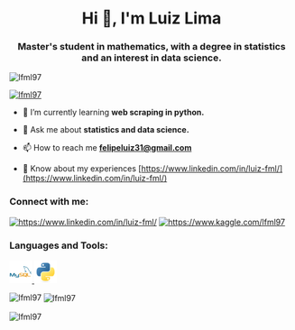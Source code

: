<h1 align="center">Hi 👋, I'm Luiz Lima</h1>
<h3 align="center">Master's student in mathematics, with a degree in statistics and an interest in data science.</h3>

<p align="left"> <img src="https://komarev.com/ghpvc/?username=lfml97&label=Profile%20views&color=0e75b6&style=flat" alt="lfml97" /> </p>

<p align="left"> <a href="https://github.com/ryo-ma/github-profile-trophy"><img src="https://github-profile-trophy.vercel.app/?username=lfml97" alt="lfml97" /></a> </p>

- 🌱 I’m currently learning **web scraping in python.**

- 💬 Ask me about **statistics and data science.**

- 📫 How to reach me **felipeluiz31@gmail.com**

- 📄 Know about my experiences [https://www.linkedin.com/in/luiz-fml/](https://www.linkedin.com/in/luiz-fml/)

<h3 align="left">Connect with me:</h3>
<p align="left">
<a href="https://linkedin.com/in/https://www.linkedin.com/in/luiz-fml/" target="blank"><img align="center" src="https://raw.githubusercontent.com/rahuldkjain/github-profile-readme-generator/master/src/images/icons/Social/linked-in-alt.svg" alt="https://www.linkedin.com/in/luiz-fml/" height="30" width="40" /></a>
<a href="https://kaggle.com/https://www.kaggle.com/lfml97" target="blank"><img align="center" src="https://raw.githubusercontent.com/rahuldkjain/github-profile-readme-generator/master/src/images/icons/Social/kaggle.svg" alt="https://www.kaggle.com/lfml97" height="30" width="40" /></a>
</p>

<h3 align="left">Languages and Tools:</h3>
<p align="left"> <a href="https://www.mysql.com/" target="_blank" rel="noreferrer"> <img src="https://raw.githubusercontent.com/devicons/devicon/master/icons/mysql/mysql-original-wordmark.svg" alt="mysql" width="40" height="40"/> </a> <a href="https://www.python.org" target="_blank" rel="noreferrer"> <img src="https://raw.githubusercontent.com/devicons/devicon/master/icons/python/python-original.svg" alt="python" width="40" height="40"/> </a> </p>

<p><img align="left" src="https://github-readme-stats.vercel.app/api/top-langs?username=lfml97&show_icons=true&locale=en&layout=compact" alt="lfml97" /></p>

<p>&nbsp;<img align="center" src="https://github-readme-stats.vercel.app/api?username=lfml97&show_icons=true&locale=en" alt="lfml97" /></p>

<p><img align="center" src="https://github-readme-streak-stats.herokuapp.com/?user=lfml97&" alt="lfml97" /></p>
